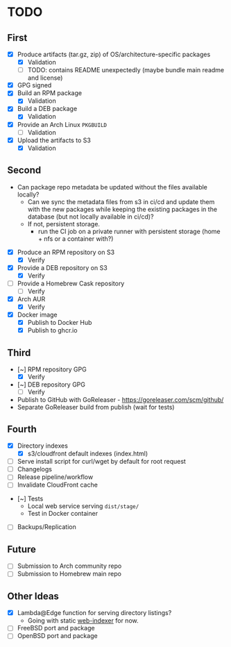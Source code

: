 # TODO

## First

* [x] Produce artifacts (tar.gz, zip) of OS/architecture-specific packages
    * [x] Validation
    * [ ] TODO: contains README unexpectedly (maybe bundle main readme and license)
* [x] GPG signed
* [x] Build an RPM package
    * [x] Validation
* [x] Build a DEB package
    * [x] Validation
* [x] Provide an Arch Linux `PKGBUILD`
    * [ ] Validation
* [x] Upload the artifacts to S3
    * [x] Validation

## Second

* Can package repo metadata be updated without the files available locally?
    * Can we sync the metadata files from s3 in ci/cd and update them with the
      new packages while keeping the existing packages in the database (but not
      locally available in ci/cd)?
    * If not, persistent storage.
        * run the CI job on a private runner with persistent storage (home +
          nfs or a container with?)

* [x] Produce an RPM repository on S3
    * [x] Verify
* [x] Provide a DEB repository on S3
    * [x] Verify
* [ ] Provide a Homebrew Cask repository
    * [ ] Verify
* [x] Arch AUR
    * [x] Verify
* [x] Docker image
    * [x] Publish to Docker Hub
    * [x] Publish to ghcr.io

## Third

* [~] RPM repository GPG
  * [x] Verify
* [~] DEB repository GPG
  * [ ] Verify

* Publish to GitHub with GoReleaser - <https://goreleaser.com/scm/github/>
* Separate GoReleaser build from publish (wait for tests)

## Fourth

* [x] Directory indexes
  * [x] s3/cloudfront default indexes (index.html)
* [ ] Serve install script for curl/wget by default for root request
* [ ] Changelogs
* [ ] Release pipeline/workflow
* [ ] Invalidate CloudFront cache
* [~] Tests
    * Local web service serving `dist/stage/`
    * Test in Docker container
* [ ] Backups/Replication

## Future

* [ ] Submission to Arch community repo
* [ ] Submission to Homebrew main repo

## Other Ideas

* [x] Lambda@Edge function for serving directory listings?
    * Going with static [web-indexer](https://github.com/joshbeard/web-indexer) for now.
* [ ] FreeBSD port and package
* [ ] OpenBSD port and package

